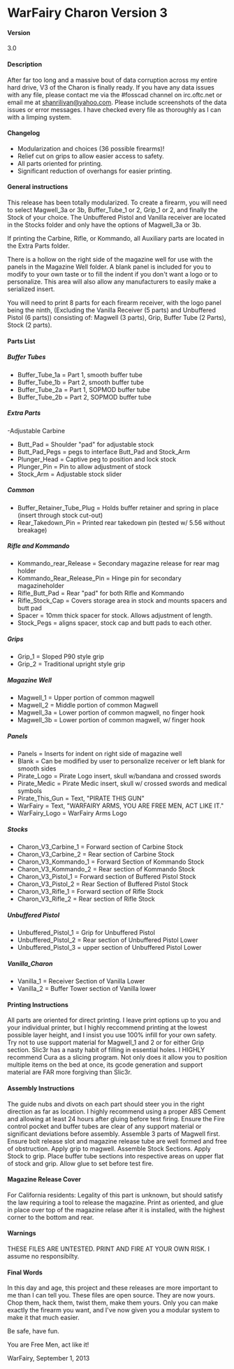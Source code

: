 # WarFairy Charon Version 3

#### Version

3.0

#### Description

After far too long and a massive bout of data corruption across my entire hard drive, V3 of the Charon is finally ready. If you have any data issues with any file, please contact me via the #fosscad channel on irc.oftc.net or email me at shanrilivan@yahoo.com. Please include screenshots of the data issues or error messages. I have checked every file as thoroughly as I can with a limping system.

#### Changelog

* Modularization and choices (36 possible firearms)!
* Relief cut on grips to allow easier access to safety.
* All parts oriented for printing.
* Significant reduction of overhangs for easier printing.

#### General instructions

This release has been totally modularized. To create a firearm, you will need to select Magwell_3a or 3b, Buffer_Tube_1 or 2, Grip_1 or 2, and finally the Stock of your choice. The Unbuffered Pistol and Vanilla receiver are located in the Stocks folder and only have the options of Magwell_3a or 3b.

If printing the Carbine, Rifle, or Kommando, all Auxiliary parts are located in the Extra Parts folder.

There is a hollow on the right side of the magazine well for use with the panels in the Magazine Well folder. A blank panel is included for you to modify to your own taste or to fill the indent if you don't want a logo or to personalize. This area will also allow any manufacturers to easily make a serialized insert.

You will need to print 8 parts for each firearm receiver, with the logo panel being the ninth, (Excluding the Vanilla Receiver (5 parts) and Unbuffered Pistol (6 parts)) consisting of: Magwell (3 parts), Grip, Buffer Tube (2 Parts), Stock (2 parts).

####  Parts List

##### Buffer Tubes

* Buffer_Tube_1a = Part 1, smooth buffer tube
* Buffer_Tube_1b = Part 2, smooth buffer tube
* Buffer_Tube_2a = Part 1, SOPMOD buffer tube
* Buffer_Tube_2b = Part 2, SOPMOD buffer tube

##### Extra Parts

-Adjustable Carbine
* Butt_Pad = Shoulder "pad" for adjustable stock
* Butt_Pad_Pegs = pegs to interface Butt_Pad and Stock_Arm
* Plunger_Head = Captive peg to position and lock stock
* Plunger_Pin = Pin to allow adjustment of stock
* Stock_Arm = Adjustable stock slider

##### Common
* Buffer_Retainer_Tube_Plug = Holds buffer retainer and spring in place (insert through stock cut-out)
* Rear_Takedown_Pin = Printed rear takedown pin (tested w/ 5.56 without breakage)

##### Rifle and Kommando
* Kommando_rear_Release = Secondary magazine release for rear mag holder
* Kommando_Rear_Release_Pin = Hinge pin for secondary magazineholder
* Rifle_Butt_Pad = Rear "pad" for both Rifle and Kommando
* Rifle_Stock_Cap = Covers storage area in stock and mounts spacers and butt pad
* Spacer = 10mm thick spacer for stock. Allows adjustment of length.
* Stock_Pegs = aligns spacer, stock cap and butt pads to each other.

##### Grips
* Grip_1 = Sloped P90 style grip
* Grip_2 = Traditional upright style grip

##### Magazine Well
* Magwell_1 = Upper portion of common magwell
* Magwell_2 = Middle portion of common Magwell
* Magwell_3a = Lower portion of common magwell, no finger hook
* Magwell_3b = Lower portion of common magwell, w/ finger hook

##### Panels
* Panels = Inserts for indent on right side of magazine well
* Blank = Can be modified by user to personalize receiver or left blank for smooth sides
* Pirate_Logo = Pirate Logo insert, skull w/bandana and crossed swords
* Pirate_Medic = Pirate Medic insert, skull w/ crossed swords and medical symbols
* Pirate_This_Gun = Text, "PIRATE THIS GUN"
* WarFairy = Text, "WARFAIRY ARMS, YOU ARE FREE MEN, ACT LIKE IT."
* WarFairy_Logo = WarFairy Arms Logo

##### Stocks
* Charon_V3_Carbine_1 = Forward section of Carbine Stock
* Charon_V3_Carbine_2 = Rear section of Carbine Stock
* Charon_V3_Kommando_1 = Forward Section of Kommando Stock
* Charon_V3_Kommando_2 = Rear section of Kommando Stock
* Charon_V3_Pistol_1 = Forward section of Buffered Pistol Stock
* Charon_V3_Pistol_2 = Rear Section of Buffered Pistol Stock
* Charon_V3_Rifle_1 = Forward section of Rifle Stock
* Charon_V3_Rifle_2 = Rear section of Rifle Stock

##### Unbuffered Pistol
* Unbuffered_Pistol_1 = Grip for Unbuffered Pistol
* Unbuffered_Pistol_2 = Rear section of Unbuffered Pistol Lower
* Unbuffered_Pistol_3 = upper section of Unbuffered Pistol Lower

##### Vanilla_Charon
* Vanilla_1 = Receiver Section of Vanilla Lower
* Vanilla_2 = Buffer Tower section of Vanilla lower

#### Printing Instructions
All parts are oriented for direct printing. I leave print options up to you and your individual printer, but I highly reccommend printing at the lowest possible layer height, and I insist you use 100% infill for your own safety. Try not to use support material for Magwell_1 and 2 or for either Grip section. Slic3r has a nasty habit of filling in essential holes. I HIGHLY recommend Cura as a slicing program. Not only does it allow you to position multiple items on the bed at once, its gcode generation and support material are FAR more forgiving than Slic3r.

#### Assembly Instructions
The guide nubs and divots on each part should steer you in the right direction as far as location. I highly recommend using a proper ABS Cement and allowing at least 24 hours after gluing before test firing. Ensure the Fire control pocket and buffer tubes are clear of any support material or significant deviations before assembly. Assemble 3 parts of Magwell first. Ensure bolt release slot and magazine release tube are well formed and free of obstruction. Apply grip to magwell. Assemble Stock Sections. Apply Stock to grip. Place buffer tube sections into respective areas on upper flat of stock and grip. Allow glue to set before test fire.

#### Magazine Release Cover
For California residents: Legality of this part is unknown, but should satisfy the law requiring a tool to release the magazine. Print as oriented, and glue in place over top of the magazine relase after it is installed, with the highest corner to the bottom and rear.


#### Warnings
THESE FILES ARE UNTESTED. PRINT AND FIRE AT YOUR OWN RISK. I assume no responsibilty.

#### Final Words
In this day and age, this project and these releases are more important to me than I can tell you. These files are open source. They are now yours. Chop them, hack them, twist them, make them yours. Only you can make exactly the firearm you want, and I've now given you a modular system to make it that much easier.

Be safe, have fun.

You are Free Men,
act like it!

WarFairy, September 1, 2013


